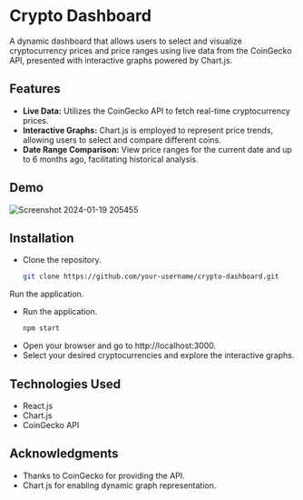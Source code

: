 # Crypto Dashboard

A dynamic dashboard that allows users to select and visualize cryptocurrency prices and price ranges using live data from the CoinGecko API, presented with interactive graphs powered by Chart.js.

## Features

- **Live Data:** Utilizes the CoinGecko API to fetch real-time cryptocurrency prices.
- **Interactive Graphs:** Chart.js is employed to represent price trends, allowing users to select and compare different coins.
- **Date Range Comparison:** View price ranges for the current date and up to 6 months ago, facilitating historical analysis.

## Demo

![Screenshot 2024-01-19 205455](https://github.com/Harshita-Nimje/Crypto_dashboard-/assets/140044690/c7201f8e-2ff2-4df8-87bd-0a6dd4c4888d)

## Installation

- Clone the repository.
   ```bash
   git clone https://github.com/your-username/crypto-dashboard.git

Run the application.

- Run the application.
   ```bash
   npm start

- Open your browser and go to http://localhost:3000.
- Select your desired cryptocurrencies and explore the interactive graphs.

## Technologies Used
  - React.js
  - Chart.js
  - CoinGecko API
## Acknowledgments
  - Thanks to CoinGecko for providing the API.
  - Chart.js for enabling dynamic graph representation.

   
